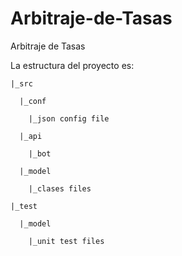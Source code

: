 # Arbitraje-de-Tasas
Arbitraje de Tasas

La estructura del proyecto es:

    |_src

      |_conf
    
        |_json config file
    
      |_api
  
        |_bot
  
      |_model
    
        |_clases files
  
    |_test

      |_model
  
        |_unit test files

